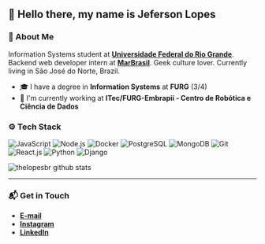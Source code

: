 ## 👋 Hello there, my name is Jeferson Lopes

### 🤔 About Me
Information Systems student at **[Universidade Federal do Rio Grande](https://www.furg.br/en/)**. Backend web developer intern at **[MarBrasil](https://marbrasil.org)**. Geek culture lover. Currently living in São José do Norte, Brazil.

* 🎓 I have a degree in **Information Systems** at **FURG** (3/4) 
* 🏢 I'm currently working at **ITec/FURG-Embrapii - Centro de Robótica e Ciência de Dados**

### ⚙️ Tech Stack

![JavaScript](https://img.shields.io/badge/-JavaScript-05122A?style=flat&logo=javascript)
![Node.js](https://img.shields.io/badge/-Node.js-05122A?style=flat&logo=node.js)
![Docker](https://img.shields.io/badge/-Docker-05122A?style=flat&logo=docker)
![PostgreSQL](https://img.shields.io/badge/-PostgreSQL-05122A?style=flat&logo=postgresql)
![MongoDB](https://img.shields.io/badge/-MongoDB-05122A?style=flat&logo=mongodb) 
![Git](https://img.shields.io/badge/-Git-05122A?style=flat&logo=git) 
![React.js](https://img.shields.io/badge/-React.js-05122A?style=flat&logo=react)
![Python](https://img.shields.io/badge/-Python-05122A?style=flat&logo=python)
![Django](https://img.shields.io/badge/-Django-05122A?style=flat&logo=django)

![thelopesbr github stats](https://github-readme-stats.vercel.app/api?username=thelopesbr&count_private=true&show_icons=true&theme=radical&include_all_commits=true)
<!---
![Top Langs](https://github-readme-stats.vercel.app/api/top-langs/?username=thelopesbr&theme=dark)
--->
---

### 📬 Get in Touch
* **[E-mail](mailto:jefersonlopes.sjn@hotmail.com)**
* **[Instagram](https://instagram.com/thelopesbr)**
* **[LinkedIn](https://www.linkedin.com/in/jeferson-lopes-08a240214/)**
